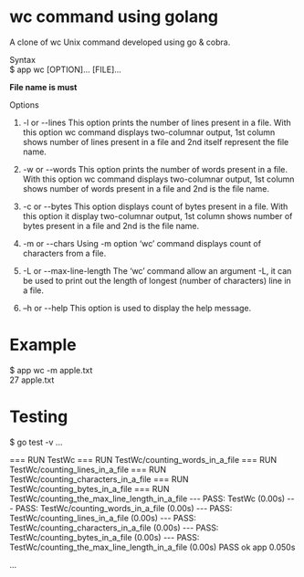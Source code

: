 # wc command using golang
A clone of wc Unix command developed using go & cobra.

Syntax <br>
$ app wc [OPTION]... [FILE]...

**File name is must**

Options
1. -l or --lines
This option prints the number of lines present in a file. With this option wc command displays two-columnar output, 1st column shows number of lines present in a file and 2nd itself represent the file name.

2. -w or --words
This option prints the number of words present in a file. With this option wc command displays two-columnar output, 1st column shows number of words present in a file and 2nd is the file name.

3. -c or --bytes
This option displays count of bytes present in a file. With this option it display two-columnar output, 1st column shows number of bytes present in a file and 2nd is the file name.

4. -m or --chars
Using -m option ‘wc’ command displays count of characters from a file.

5. -L or --max-line-length
The ‘wc’ command allow an argument -L, it can be used to print out the length of longest (number of characters) line in a file.

6. –h or --help
This option is used to display the help message.

# Example
$ app wc -m apple.txt </br>
  27 apple.txt

# Testing
$ go test -v
...

=== RUN   TestWc
=== RUN   TestWc/counting_words_in_a_file
=== RUN   TestWc/counting_lines_in_a_file
=== RUN   TestWc/counting_characters_in_a_file
=== RUN   TestWc/counting_bytes_in_a_file
=== RUN   TestWc/counting_the_max_line_length_in_a_file
--- PASS: TestWc (0.00s)
    --- PASS: TestWc/counting_words_in_a_file (0.00s)
    --- PASS: TestWc/counting_lines_in_a_file (0.00s)
    --- PASS: TestWc/counting_characters_in_a_file (0.00s)
    --- PASS: TestWc/counting_bytes_in_a_file (0.00s)
    --- PASS: TestWc/counting_the_max_line_length_in_a_file (0.00s)
PASS
ok      app     0.050s

...

